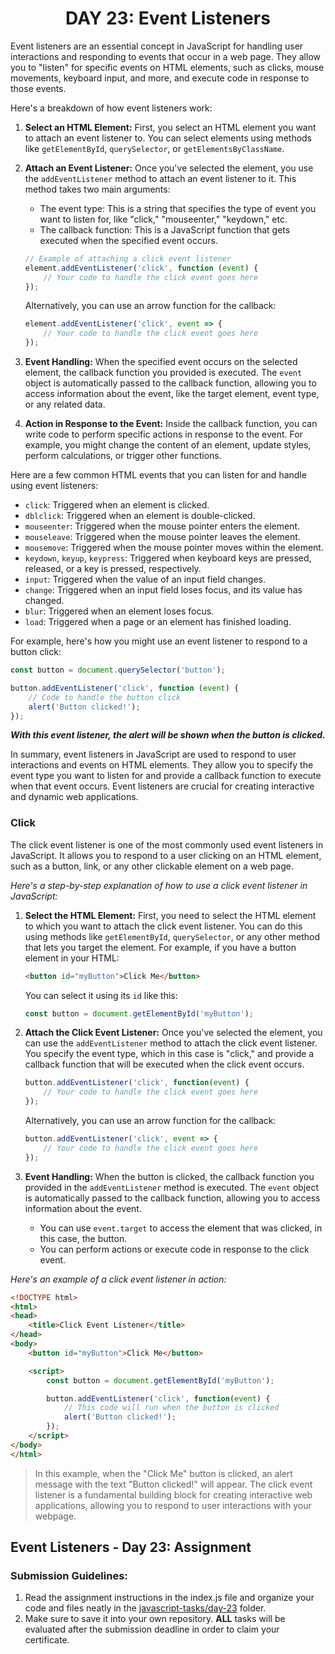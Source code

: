 **<h1 align="center">DAY 23: Event Listeners</h1>**

Event listeners are an essential concept in JavaScript for handling user interactions and responding to events that occur in a web page. They allow you to "listen" for specific events on HTML elements, such as clicks, mouse movements, keyboard input, and more, and execute code in response to those events.

Here's a breakdown of how event listeners work:

1. **Select an HTML Element:** First, you select an HTML element you want to attach an event listener to. You can select elements using methods like `getElementById`, `querySelector`, or `getElementsByClassName`.

2. **Attach an Event Listener:** Once you've selected the element, you use the `addEventListener` method to attach an event listener to it. This method takes two main arguments:
   - The event type: This is a string that specifies the type of event you want to listen for, like "click," "mouseenter," "keydown," etc.
   - The callback function: This is a JavaScript function that gets executed when the specified event occurs.

   ```javascript
   // Example of attaching a click event listener
   element.addEventListener('click', function (event) {
       // Your code to handle the click event goes here
   });
   ```

   Alternatively, you can use an arrow function for the callback:

   ```javascript
   element.addEventListener('click', event => {
       // Your code to handle the click event goes here
   });
   ```

3. **Event Handling:** When the specified event occurs on the selected element, the callback function you provided is executed. The `event` object is automatically passed to the callback function, allowing you to access information about the event, like the target element, event type, or any related data.

4. **Action in Response to the Event:** Inside the callback function, you can write code to perform specific actions in response to the event. For example, you might change the content of an element, update styles, perform calculations, or trigger other functions.

Here are a few common HTML events that you can listen for and handle using event listeners:

- `click`: Triggered when an element is clicked.
- `dblclick`: Triggered when an element is double-clicked.
- `mouseenter`: Triggered when the mouse pointer enters the element.
- `mouseleave`: Triggered when the mouse pointer leaves the element.
- `mousemove`: Triggered when the mouse pointer moves within the element.
- `keydown`, `keyup`, `keypress`: Triggered when keyboard keys are pressed, released, or a key is pressed, respectively.
- `input`: Triggered when the value of an input field changes.
- `change`: Triggered when an input field loses focus, and its value has changed.
- `blur`: Triggered when an element loses focus.
- `load`: Triggered when a page or an element has finished loading.

For example, here's how you might use an event listener to respond to a button click:

```javascript
const button = document.querySelector('button');

button.addEventListener('click', function (event) {
    // Code to handle the button click
    alert('Button clicked!');
});
```

***With this event listener, the alert will be shown when the button is clicked.***

In summary, event listeners in JavaScript are used to respond to user interactions and events on HTML elements. They allow you to specify the event type you want to listen for and provide a callback function to execute when that event occurs. Event listeners are crucial for creating interactive and dynamic web applications.

### **Click** 

The click event listener is one of the most commonly used event listeners in JavaScript. It allows you to respond to a user clicking on an HTML element, such as a button, link, or any other clickable element on a web page.

*Here's a step-by-step explanation of how to use a click event listener in JavaScript:*

1. **Select the HTML Element:** First, you need to select the HTML element to which you want to attach the click event listener. You can do this using methods like `getElementById`, `querySelector`, or any other method that lets you target the element. For example, if you have a button element in your HTML:

   ```html
   <button id="myButton">Click Me</button>
   ```

   You can select it using its `id` like this:

   ```javascript
   const button = document.getElementById('myButton');
   ```

2. **Attach the Click Event Listener:** Once you've selected the element, you can use the `addEventListener` method to attach the click event listener. You specify the event type, which in this case is "click," and provide a callback function that will be executed when the click event occurs.

   ```javascript
   button.addEventListener('click', function(event) {
       // Your code to handle the click event goes here
   });
   ```

   Alternatively, you can use an arrow function for the callback:

   ```javascript
   button.addEventListener('click', event => {
       // Your code to handle the click event goes here
   });
   ```

3. **Event Handling:** When the button is clicked, the callback function you provided in the `addEventListener` method is executed. The `event` object is automatically passed to the callback function, allowing you to access information about the event.

   - You can use `event.target` to access the element that was clicked, in this case, the button.
   - You can perform actions or execute code in response to the click event.

*Here's an example of a click event listener in action:*

```html
<!DOCTYPE html>
<html>
<head>
    <title>Click Event Listener</title>
</head>
<body>
    <button id="myButton">Click Me</button>

    <script>
        const button = document.getElementById('myButton');

        button.addEventListener('click', function(event) {
            // This code will run when the button is clicked
            alert('Button clicked!');
        });
    </script>
</body>
</html>
```

>In this example, when the "Click Me" button is clicked, an alert message with the text "Button clicked!" will appear. The click event listener is a fundamental building block for creating interactive web applications, allowing you to respond to user interactions with your webpage.

## **Event Listeners - Day 23: Assignment**

### **Submission Guidelines:**
1. Read the assignment instructions in the index.js file and organize your code and files neatly in the [javascript-tasks/day-23](../javascript-tasks/day-23/) folder.
2. Make sure to save it into your own repository. **ALL** tasks will be evaluated after the submission deadline in order to claim your certificate.
